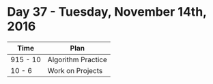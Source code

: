 # Day 37 - Tuesday, November 14th, 2016


Time        |   Plan   |
----------------|-------
915 - 10 | Algorithm Practice
10 - 6 | Work on Projects
